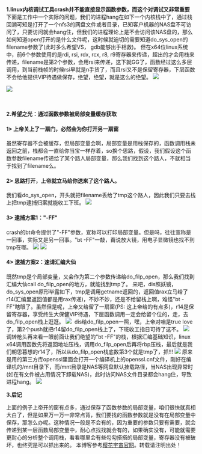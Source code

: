 
**1\.linux内核调试工具crash并不能直接显示函数参数，而这个对调试又非常重要**
 下面是工作中一个实际的问题，我们的进程hang在如下一个内核栈中了，通过栈回溯可知是打开了一个nfs3的网盘文件或者目录，已知客户机器的NAS盘不可访问了，只要访问就会hang住，但我们的进程理论上是不会访问该NAS盘的，那么如何知道open打开的是什么文件呢，这时候就迫切的需要知道do\_sys\_open的filename参数了(此时多么希望VS， gdb能够出手相救)。
 但在x64位linux系统中，前6个参数使用的是rdi, rsi, rdx, rcx, r8, r9寄存器来传递，超出的才会用栈来传递，filename是第2个参数，会用rsi来传递，这下就GG了，函数经过这么多层调用，到当前栈帧的时候rsi早就是n手货了，而且rsi又不是保留寄存器，下层函数不会给他提供VIP待遇做保存，绝望，绝望，就是这么的绝望。
![](https://oss-ata.alibaba.com/article/2024/09/86b94458-986f-4a19-946b-7f337769e04d.png?x-oss-process=image/resize,m_lfit,w_1600/auto-orient,1/quality,Q_80/format,avif/ignore-error,1)
 

![](https://oss-ata.alibaba.com/article/2024/09/9036b4d7-3ab0-4917-82f1-0e5ab624d8d0.png?x-oss-process=image/resize,m_lfit,w_1600/auto-orient,1/quality,Q_80/format,avif/ignore-error,1)
 

 

**2\.希望之光：通过函数参数被局部变量缓存获取**

#### 1\> 上帝关上了一扇门，必然会为你打开另一扇窗


 虽然寄存器不会被缓存，但局部变量会啊，局部变量是用栈保存的，函数调用栈未返回之前，栈都会一直给你当宝一样存着，so换个思路，假设，我们假设这个函数参数filename传递给了某个路人局部变量，那么我们找到这个路人，不就相当于找到了filename么。
 
#### 2\> 思路打开，上帝就立马给你送来了这个路人。


 我们看do\_sys\_open，开头就把filename丢给了tmp这个路人，因此我们只要去栈上把tmp逮捕归案就能收工下班。
![](https://oss-ata.alibaba.com/article/2024/09/3c10cc6c-3f2d-4faf-a08f-12d015238cde.png?x-oss-process=image/resize,m_lfit,w_1600/auto-orient,1/quality,Q_80/format,avif/ignore-error,1)
 

#### 3\> 逮捕方案1："\-FF"


 crash的bt命令提供了"\-FF"参数，宣称可以打印局部变量。但是吗，往往宣称是一回事，实际又是另一回事。"bt \-FF"一敲，甭说放大镜，用电子显微镜也找不到tmp在哪。
![](https://oss-ata.alibaba.com/article/2024/09/de6c8129-8242-4ae1-889b-012e0bd5eb4f.png?x-oss-process=image/resize,m_lfit,w_1600/auto-orient,1/quality,Q_80/format,avif/ignore-error,1)
![](https://oss-ata.alibaba.com/article/2024/09/1357183a-0708-4740-88b2-6a4673ae540b.png?x-oss-process=image/resize,m_lfit,w_1600/auto-orient,1/quality,Q_80/format,avif/ignore-error,1)
#### 4\> 逮捕方案2：速请汇编大仙


既然tmp是个局部变量，又会作为第二个参数传递给do\_filp\_open，那么我们找到汇编大仙call do\_filp\_open的地方，就能找到tmp了。
 来吧，dis照妖镜，do\_sys\_open原形毕露如下，tmp是调用getname返回的，返回值rax立马给了r14(汇编里返回值都是用rax传递)，不妙不妙，还是不给留栈上啊，难怪"bt \-FF"瞎眼了。虽然但是呢，上帝又给留了一扇窗(PS: 这上帝给的有点多)，r14是保留寄存器，享受终生大保健VIP待遇，下层函数调用一定会给留个位的，走，去do\_filp\_open栈上逛逛。
 ![](https://oss-ata.alibaba.com/article/2024/09/432c90e9-62d2-460a-81db-1630fc483fe4.png?x-oss-process=image/resize,m_lfit,w_1600/auto-orient,1/quality,Q_80/format,avif/ignore-error,1) 
dis给do\_filp\_open一照，嘿，上帝对咱是true love了，第2个push就把r14留do\_filp\_open栈上了，下班收工指日可待了这不。
![](https://oss-ata.alibaba.com/article/2024/09/f879dc82-5426-4d01-a09b-af81078cc478.png?x-oss-process=image/resize,m_lfit,w_1600/auto-orient,1/quality,Q_80/format,avif/ignore-error,1)
调转枪头再来看一眼前面让我们绝望的"bt \-FF"的栈，根据汇编基础知识，linux x64调用函数先将返回地址压栈，调用do\_filp\_open后再将rbp压栈，最后就是我们朝思暮想的r14了，所以从do\_filp\_open栈底数第3个就是tmp了，抓!!!
 ![](https://oss-ata.alibaba.com/article/2024/09/307a4367-8c50-4932-958b-a766f3162264.png?x-oss-process=image/resize,m_lfit,w_1600/auto-orient,1/quality,Q_80/format,avif/ignore-error,1)
 原来是用的第三方库openssl里面会打开一个编译机上的openssl.cnf文件，刚好在编译机的/mnt目录下，而/mnt目录是NAS等网盘默认挂载路径，当NAS出现异常时(如在有文件被占用情况下卸载NAS)，此时访问NAS文件目录都会hang住，导致进程hang。
![](https://oss-ata.alibaba.com/article/2024/09/a001d283-90bc-4a1c-a1ca-b4db731c5593.png?x-oss-process=image/resize,m_lfit,w_1600/auto-orient,1/quality,Q_80/format,avif/ignore-error,1)
 


**3\.后记**

 上面的例子上帝开的窗有点多，通过保存了函数参数的局部变量，咱们很快就真相大白了，但是如果万一万一非常点背，我们要找的函数参数就是没有在局部变量中保存，那怎么办呢。这种情况一般是不会有的，因为重要的参数只要有需要，就会传递到某一层函数局部变量中，耐心点找找就会有的，如果确实没有，可能就需要更耐心的分析整个调用栈，看看哪里会有些勾勾搭搭的局部变量，寄存器没有被破坏，也终究是可以抓出来的。
 本博客参考[樱花宇宙官网](https://yzygzn.com)。转载请注明出处！

